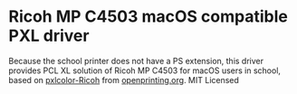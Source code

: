 # Ricoh MP C4503 macOS compatible PXL driver

Because the school printer does not have a PS extension, this driver provides
PCL XL solution of Ricoh MP C4503 for macOS users in school, based on
[pxlcolor-Ricoh](http://www.openprinting.org/driver/pxlcolor-Ricoh/)
from [openprinting.org](http://www.openprinting.org/). MIT Licensed
